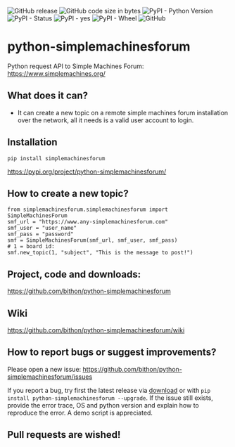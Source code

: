 ![GitHub release](https://img.shields.io/github/release/bithon/python-simplemachinesforum.svg) ![GitHub code size in bytes](https://img.shields.io/github/languages/code-size/bithon/python-simplemachinesforum.svg) ![PyPI - Python Version](https://img.shields.io/pypi/pyversions/simplemachinesforum.svg) ![PyPI - Status](https://img.shields.io/pypi/status/simplemachinesforum.svg) ![PyPI - yes](https://img.shields.io/badge/PyPI-yes-brightgreen.svg) ![PyPI - Wheel](https://img.shields.io/pypi/wheel/simplemachinesforum.svg) ![GitHub](https://img.shields.io/github/license/bithon/python-simplemachinesforum.svg) 


# python-simplemachinesforum
Python request API to Simple Machines Forum: https://www.simplemachines.org/

## What does it can?
- It can create a new topic on a remote simple machines forum installation over the network, all it needs is a valid user account to login.

## Installation
`pip install simplemachinesforum`

https://pypi.org/project/python-simplemachinesforum/
## How to create a new topic?
```
from simplemachinesforum.simplemachinesforum import SimpleMachinesForum
smf_url = "https://www.any-simplemachinesforum.com"
smf_user = "user_name"
smf_pass = "password"
smf = SimpleMachinesForum(smf_url, smf_user, smf_pass)
# 1 = board id:
smf.new_topic(1, "subject", "This is the message to post!")
```

## Project, code and downloads: 
https://github.com/bithon/python-simplemachinesforum

## Wiki
https://github.com/bithon/python-simplemachinesforum/wiki

## How to report bugs or suggest improvements?
Please open a new issue:
https://github.com/bithon/python-simplemachinesforum/issues

If you report a bug, try first the latest release via [download](https://github.com/unicorn-data-analysis/unicorn-binance-websocket-api/releases) 
or with `pip install python-simplemachinesforum --upgrade`. If the issue still exists, provide the error trace, OS 
and python version and explain how to reproduce the error. A demo script is appreciated.

## Pull requests are wished!

